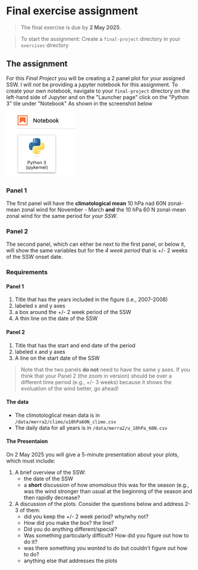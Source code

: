 # Final exercise assignment


> The final exercise is due by **2 May 2025**.

> To start the assignment: Create a `final-project` directory in your `exercises` directory


## The assignment
For this _Final Project_ you will be creating a 2 panel plot for your assigned SSW. I will _not_ be providing a jupyter notebook for this assignment. To create your own notebook, navigate to your `final-project` directory on the left-hand side of Jupyter and on the "Launcher page" click on the "Python 3" tile under "Notebook" As shown in the screenshot below

![click this link](img/screenshot-notebook-tile.png)


### Panel 1

The first panel will have the **climatological mean** 10 hPa nad 60N zonal-mean zonal wind for November - March **and** the 10 hPa 60 N zonal-mean zonal wind for the same period for _your SSW_. 

### Panel 2
The second panel, which can either be next to the first panel, or below it, will show the same variables but for the _4 week period_ that is +/- 2 weeks of the SSW onset date. 

### Requirements

#### Panel 1
1. Title that has the years included in the figure (i.e., 2007-2008)
2. labeled x and y axes
3. a box around the +/- 2 week period of the SSW
4. A thin line on the date of the SSW

#### Panel 2
1. Title that has the start and end date of the period
2. labeled x and y axes
3. A line on the start date of the SSW

>Note that the two panels **do not** need to have the same y axes.
>If you think that your Panel 2 (the zoom in version) should be over a different time period (e.g., +/- 3 weeks) because it shows the evoluation of the wind better, go ahead!

#### The data
- The climotologlical mean data is in `/data/merra2/climo/u10hPa60N_climo.csv`
- The daily data for all years is in `/data/merra2/u_10hPa_60N.csv`

#### The Presentaion
On 2 May 2025 you will give a 5-minute presentation about your plots, which must include:
1. A brief overview of the SSW:
    - the date of the SSW
    -  a **short** discussion of how _anomalous_ this was for the season (e.g., was the wind stronger than usual at the beginning of the season and then rapidly decrease?
2. A discussion of the plots.  Consider the questions below and address 2-3 of them: 
   - did you keep the +/- 2 week period? why/why not?
   - How did you make the box? the line?
   - Did you do anything different/special?
   - Was something particularly difficult? How did you figure out how to do it?
   - was there something you _wanted_ to do but couldn't figure out how to do?
   - anything else that addresses the plots 
